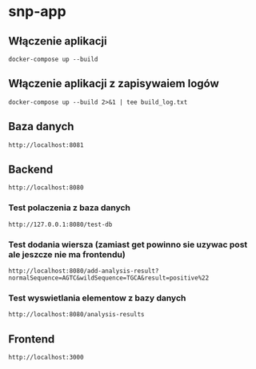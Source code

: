 # snp-app

## Włączenie aplikacji

```
docker-compose up --build

```

## Włączenie aplikacji z zapisywaiem logów

```
docker-compose up --build 2>&1 | tee build_log.txt

```


## Baza danych

```
http://localhost:8081

```

## Backend

```
http://localhost:8080

```

### Test polaczenia z baza danych

```
http://127.0.0.1:8080/test-db

```

### Test dodania wiersza (zamiast get powinno sie uzywac post ale jeszcze nie ma frontendu)

```
http://localhost:8080/add-analysis-result?normalSequence=AGTC&wildSequence=TGCA&result=positive%22

```

### Test wyswietlania elementow z bazy danych

```
http://localhost:8080/analysis-results

```

## Frontend

```
http://localhost:3000

```
